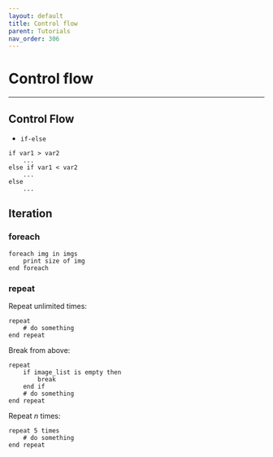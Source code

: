 ```yaml
---
layout: default
title: Control flow
parent: Tutorials
nav_order: 306
---
```



# Control flow

---

## Control Flow

 - `if-else`

```
if var1 > var2 
    ...
else if var1 < var2 
    ...
else
    ...

```
## Iteration

### foreach

    foreach img in imgs
        print size of img
    end foreach

### repeat

Repeat unlimited times:

    repeat
        # do something
    end repeat

Break from above:

    repeat
        if image_list is empty then
            break
        end if
        # do something
    end repeat

Repeat *n* times:

    repeat 5 times
        # do something
    end repeat



